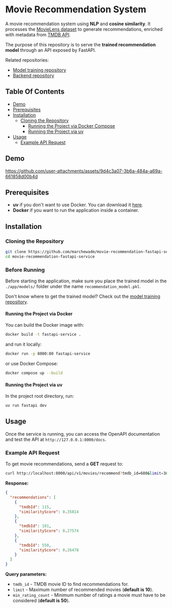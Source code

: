 # Movie Recommendation System

A movie recommendation system using **NLP** and **cosine similarity**.
It processes the [MovieLens dataset](https://grouplens.org/datasets/movielens/) to generate recommendations, enriched with metadata from [TMDB API](https://developer.themoviedb.org/).

The purpose of this repository is to serve the **trained recommendation model** through an API exposed by FastAPI.

Related repositories:
- [Model training repository](https://github.com/marchewadm/movie-recommendation-model)
- [Backend repository](https://github.com/marchewadm/movie-recommendation-backend)

## Table Of Contents

- [Demo](#demo)
- [Prerequisites](#prerequisites)
- [Installation](#installation)
    - [Cloning the Repository](#cloning-the-repository)
      - [Running the Project via Docker Compose](#running-the-project-via-docker)
      - [Running the Project via uv](#running-the-project-via-uv)
- [Usage](#usage)
    - [Example API Request](#example-api-request) 

## Demo

https://github.com/user-attachments/assets/9d4c3a07-3b6a-484a-a69a-661858d00b4d

## Prerequisites

- **uv** if you don't want to use Docker. You can download it [here](https://docs.astral.sh/uv/).
- **Docker** if you want to run the application inside a container.

## Installation

### Cloning the Repository

```bash
git clone https://github.com/marchewadm/movie-recommendation-fastapi-service.git
cd movie-recommendation-fastapi-service
```

### Before Running

Before starting the application, make sure you place the trained model in the `./app/models/` folder under the name `recommendation_model.pkl`.

Don't know where to get the trained model? Check out the [model training repository](https://github.com/marchewadm/movie-recommendation-model).

#### Running the Project via Docker

You can build the Docker image with:

```bash
docker build -t fastapi-service .
```

and run it locally:

```bash
docker run -p 8000:80 fastapi-service
```

or use Docker Compose:

```bash
docker compose up --build
```

#### Running the Project via uv

In the project root directory, run:

```bash
uv run fastapi dev
```

## Usage

Once the service is running, you can access the OpenAPI documentation and test the API at `http://127.0.0.1:8000/docs`.

### Example API Request

To get movie recommendations, send a **GET** request to:

```bash
curl http://localhost:8000/api/v1/movies/recommend?tmdb_id=680&limit=3&min_rating_count=50
```

**Response:**

```json
{
  "recommendations": [
    {
      "tmdbId": 115,
      "similarityScore": 0.35814
    },
    {
      "tmdbId": 101,
      "similarityScore": 0.27574
    },
    {
      "tmdbId": 550,
      "similarityScore": 0.26478
    }
  ]
}
```

**Query parameters:**

- `tmdb_id` - TMDB movie ID to find recommendations for.
- `limit` - Maximum number of recommended movies (**default is 10**).
- `min_rating_count` - Minimum number of ratings a movie must have to be considered (**default is 50**).

